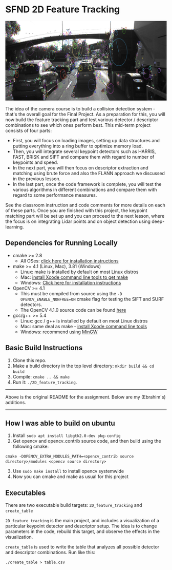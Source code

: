 # SFND 2D Feature Tracking

<img src="images/keypoints.png" width="820" height="248" />


The idea of the camera course is to build a collision detection system - that's the overall goal for the Final Project. As a preparation for this, you will now build the feature tracking part and test various detector / descriptor combinations to see which ones perform best. This mid-term project consists of four parts:

* First, you will focus on loading images, setting up data structures and putting everything into a ring buffer to optimize memory load. 
* Then, you will integrate several keypoint detectors such as HARRIS, FAST, BRISK and SIFT and compare them with regard to number of keypoints and speed. 
* In the next part, you will then focus on descriptor extraction and matching using brute force and also the FLANN approach we discussed in the previous lesson. 
* In the last part, once the code framework is complete, you will test the various algorithms in different combinations and compare them with regard to some performance measures. 

See the classroom instruction and code comments for more details on each of these parts. Once you are finished with this project, the keypoint matching part will be set up and you can proceed to the next lesson, where the focus is on integrating Lidar points and on object detection using deep-learning. 

## Dependencies for Running Locally
* cmake >= 2.8
  * All OSes: [click here for installation instructions](https://cmake.org/install/)
* make >= 4.1 (Linux, Mac), 3.81 (Windows)
  * Linux: make is installed by default on most Linux distros
  * Mac: [install Xcode command line tools to get make](https://developer.apple.com/xcode/features/)
  * Windows: [Click here for installation instructions](http://gnuwin32.sourceforge.net/packages/make.htm)
* OpenCV >= 4.1
  * This must be compiled from source using the `-D OPENCV_ENABLE_NONFREE=ON` cmake flag for testing the SIFT and SURF detectors.
  * The OpenCV 4.1.0 source code can be found [here](https://github.com/opencv/opencv/tree/4.1.0)
* gcc/g++ >= 5.4
  * Linux: gcc / g++ is installed by default on most Linux distros
  * Mac: same deal as make - [install Xcode command line tools](https://developer.apple.com/xcode/features/)
  * Windows: recommend using [MinGW](http://www.mingw.org/)

## Basic Build Instructions

1. Clone this repo.
2. Make a build directory in the top level directory: `mkdir build && cd build`
3. Compile: `cmake .. && make`
4. Run it: `./2D_feature_tracking`.

---

Above is the original README for the assignment. Below are my (Ebrahim's) additions.

---

## How I was able to build on ubuntu

1. Install `sudo apt install libgtk2.0-dev pkg-config`
2. Get opencv and opencv\_contrib source code, and then build using the following cmake:
```
cmake -DOPENCV_EXTRA_MODULES_PATH=<opencv_contrib source directory>/modules <opencv source directory>
```
3. Use `sudo make install` to install opencv systemwide
4. Now you can cmake and make as usual for this project

## Executables

There are two executable build targets: `2D_feature_tracking` and `create_table`

`2D_feature_tracking` is the main project, and includes a visualization of a particular keypoint detector and descriptor setup. The idea is to change parameters in the code, rebuild this target, and observe the effects in the visualization.

`create_table` is used to write the table that analyzes all possible detector and descriptor combinations. Run like this:
```
./create_table > table.csv
```